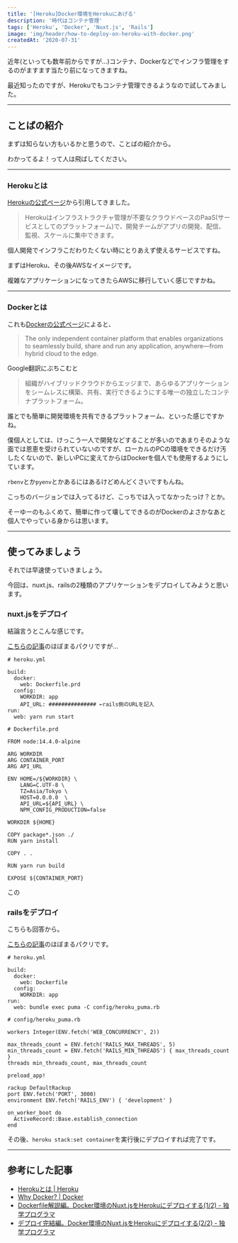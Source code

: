 ```yaml
---
title: '[Heroku]Docker環境をHerokuにあげる'
description: '時代はコンテナ管理'
tags: ['Heroku', 'Docker', 'Nuxt.js', 'Rails']
image: 'img/header/how-to-deploy-on-heroku-with-docker.png'
createdAt: '2020-07-31'
---
```


近年(といっても数年前からですが…)コンテナ、Dockerなどでインフラ管理をするのがますます当たり前になってきますね。

最近知ったのですが、Herokuでもコンテナ管理できるようなので試してみました。

-------

<!--more-->

## ことばの紹介

まずは知らない方もいるかと思うので、ことばの紹介から。

わかってるよ！って人は飛ばしてください。

-------

### Herokuとは

[Herokuの公式ページ](https://jp.heroku.com/what)から引用してきました。

> Herokuはインフラストラクチャ管理が不要なクラウドベースのPaaS(サービスとしてのプラットフォーム)で、開発チームがアプリの開発、配信、監視、スケールに集中できます。

個人開発でインフラこだわりたくない時にとりあえず使えるサービスですね。

まずはHeroku、その後AWSなイメージです。

複雑なアプリケーションになってきたらAWSに移行していく感じですかね。

-------

### Dockerとは

これも[Dockerの公式ページ](https://www.docker.com/why-docker)によると、

> The only independent container platform that enables organizations to seamlessly build, share and run any application, anywhere—from hybrid cloud to the edge.

Google翻訳にぶちこむと

> 組織がハイブリッドクラウドからエッジまで、あらゆるアプリケーションをシームレスに構築、共有、実行できるようにする唯一の独立したコンテナプラットフォーム。

誰とでも簡単に開発環境を共有できるプラットフォーム、といった感じですかね。

僕個人としては、けっこう一人で開発などすることが多いのであまりそのような面では恩恵を受けられていないのですが、ローカルのPCの環境をできるだけ汚したくないので、新しいPCに変えてからはDockerを個人でも使用するようにしています。

`rbenv`とか`pyenv`とかあるにはあるけどめんどくさいですもんね。

こっちのバージョンでは入ってるけど、こっちでは入ってなかったっけ？とか。

そーゆーのもふくめて、簡単に作って壊してできるのがDockerのよさかなあと個人でやっている身からは思います。

-------

## 使ってみましょう

それでは早速使っていきましょう。

今回は、nuxt.js、railsの2種類のアプリケーションをデプロイしてみようと思います。

### nuxt.jsをデプロイ

結論言うとこんな感じです。

[こちらの記事](https://blog.cloud-acct.com/posts/u-nuxtjs-herokudeploy-dcokerfile)のほぼまるパクリですが…

```
# heroku.yml

build:
  docker:
    web: Dockerfile.prd
  config:
    WORKDIR: app
    API_URL: ############### ←rails側のURLを記入
run:
  web: yarn run start
```

```
# Dockerfile.prd

FROM node:14.4.0-alpine

ARG WORKDIR
ARG CONTAINER_PORT
ARG API_URL

ENV HOME=/${WORKDIR} \
    LANG=C.UTF-8 \
    TZ=Asia/Tokyo \
    HOST=0.0.0.0  \
    API_URL=${API_URL} \
    NPM_CONFIG_PRODUCTION=false

WORKDIR ${HOME}

COPY package*.json ./
RUN yarn install

COPY . .

RUN yarn run build

EXPOSE ${CONTAINER_PORT}

```

この

### railsをデプロイ

こちらも回答から。

[こちらの記事](https://blog.cloud-acct.com/posts/u-nuxtjs-heroku-push)のほぼまるパクリです。

```
# heroku.yml

build:
  docker:
    web: Dockerfile
  config:
    WORKDIR: app
run:
  web: bundle exec puma -C config/heroku_puma.rb

```

```
# config/heroku_puma.rb

workers Integer(ENV.fetch('WEB_CONCURRENCY', 2))

max_threads_count = ENV.fetch('RAILS_MAX_THREADS', 5)
min_threads_count = ENV.fetch('RAILS_MIN_THREADS') { max_threads_count }
threads min_threads_count, max_threads_count

preload_app!

rackup DefaultRackup
port ENV.fetch('PORT', 3000)
environment ENV.fetch('RAILS_ENV') { 'development' }

on_worker_boot do
  ActiveRecord::Base.establish_connection
end
```

その後、`heroku stack:set container`を実行後にデプロイすれば完了です。

-------

## 参考にした記事

- [Herokuとは | Heroku](https://jp.heroku.com/what)
- [Why Docker? | Docker](https://www.docker.com/why-docker)
- [Dockerfile解説編。Docker環境のNuxt.jsをHerokuにデプロイする(1/2) - 独学プログラマ](https://blog.cloud-acct.com/posts/u-nuxtjs-herokudeploy-dcokerfile)
- [デプロイ完結編。Docker環境のNuxt.jsをHerokuにデプロイする(2/2) - 独学プログラマ](https://blog.cloud-acct.com/posts/u-nuxtjs-heroku-push)
